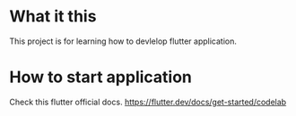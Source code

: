 # What it this

This project is for learning how to devlelop flutter application.

# How to start application

Check this flutter official docs.
https://flutter.dev/docs/get-started/codelab


